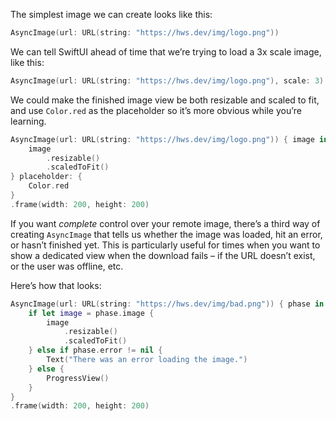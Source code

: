 The simplest image we can create looks like this:
```swift
AsyncImage(url: URL(string: "https://hws.dev/img/logo.png"))
```

We can tell SwiftUI ahead of time that we’re trying to load a 3x scale image, like this:
```swift
AsyncImage(url: URL(string: "https://hws.dev/img/logo.png"), scale: 3)
```

We could make the finished image view be both resizable and scaled to fit, and use `Color.red` as the placeholder so it’s more obvious while you’re learning.
```swift
AsyncImage(url: URL(string: "https://hws.dev/img/logo.png")) { image in
    image
        .resizable()
        .scaledToFit()
} placeholder: {
    Color.red
}
.frame(width: 200, height: 200)
```

If you want _complete_ control over your remote image, there’s a third way of creating `AsyncImage` that tells us whether the image was loaded, hit an error, or hasn’t finished yet. This is particularly useful for times when you want to show a dedicated view when the download fails – if the URL doesn’t exist, or the user was offline, etc.

Here’s how that looks:
```swift
AsyncImage(url: URL(string: "https://hws.dev/img/bad.png")) { phase in
    if let image = phase.image {
        image
            .resizable()
            .scaledToFit()
    } else if phase.error != nil {
        Text("There was an error loading the image.")
    } else {
        ProgressView()
    }
}
.frame(width: 200, height: 200)
```
